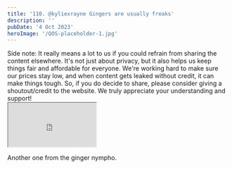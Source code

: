 ```yaml
---
title: '110. @kyliexrayne Gingers are usually freaks'
description: ''
pubDate: '4 Oct 2023'
heroImage: '/QOS-placeholder-1.jpg'
---
```

<div class="video_paragraph_header"> Side note: It really means a lot to us if you could refrain from sharing the content elsewhere. It's not just about privacy, but it also helps us keep things fair and affordable for everyone. We're working hard to make sure our prices stay low, and when content gets leaked without credit, it can make things tough. So, if you do decide to share, please consider giving a shoutout/credit to the website. We truly appreciate your understanding and support!</div>

<iframe src="https://drive.google.com/file/d/1fRy5Pzxo9ArW_GZF-VJzPmJAPG5LElHI/preview" width="200" height="100" allow="autoplay" allowfullscreen="allowfullscreen"></iframe>

Another one from the ginger nympho.
<br>
<br>
<!---<a class="read_more" href="https://drive.google.com/file/d/1fRy5Pzxo9ArW_GZF-VJzPmJAPG5LElHI/view?usp=sharing">Download</a>--->